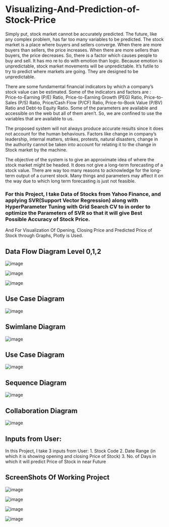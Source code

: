 # Visualizing-And-Prediction-of-Stock-Price

Simply put, stock market cannot be accurately predicted. The future, like any complex problem, has far too many variables to be predicted. The stock market is a place where buyers and sellers converge. When there are more buyers than sellers, the price increases. When there are more sellers than buyers, the price decreases. So, there is a factor which causes people to buy and sell. It has mo re to do with emotion than logic. Because emotion is unpredictable, stock market movements will be unpredictable. It’s futile to try to predict where markets are going. They are designed to be unpredictable.

There are some fundamental financial indicators by which a company’s stock value can be estimated. Some of the indicators and factors are : Price-to-Earning (P/E) Ratio, Price-to-Earning Growth (PEG) Ratio, Price-to-Sales (P/S) Ratio,
Price/Cash Flow (P/CF) Ratio, Price-to-Book Value (P/BV) Ratio and Debt-to Equity Ratio. Some of the parameters are available and accessible on the web but all of them aren’t. So, we are confined to use the variables that are available to us.

The proposed system will not always produce accurate results since it does not account for the human behaviours. Factors like change in company’s leadership, internal matters, strikes, protests, natural disasters, change in the authority cannot be taken into account for relating it to the change in Stock market by the machine.

The objective of the system is to give an approximate idea of where the stock market might be headed. It does not give a long-term forecasting of a stock value. There are way too many reasons to acknowledge for the long-term output of a current stock.
Many things and parameters may affect it on the way due to which long term forecasting is just not feasible.

### For this Project, I take Data of Stocks from Yahoo Finance, and applying SVR(Support Vector Regression) along with HyperParameter Tuning with Grid Search CV to in order to optimize the Parameters of SVR so that it will give Best Possible Accuracy of Stock Price.
And For Visualization Of Opening, Closing Price and Predicted Price of Stock through Graphs, Plotly is Used.
## Data Flow Diagram Level 0,1,2
![image](https://user-images.githubusercontent.com/72342649/215038264-06ae0e59-e073-4826-9cca-c77d4680d2be.png)

![image](https://user-images.githubusercontent.com/72342649/215037930-f9b7593b-7de7-4938-8b51-3064aec4417a.png)

![image](https://user-images.githubusercontent.com/72342649/215037953-b21da70d-1436-445b-bee0-db378ad92953.png)

## Use Case Diagram
![image](https://user-images.githubusercontent.com/72342649/215037413-59063248-5f32-482e-9d2c-71607396c5aa.png)

## Swimlane Diagram
![image](https://user-images.githubusercontent.com/72342649/215037650-6c3bb639-a54c-488c-b6b2-f3bebb07ead5.png)

## Use Case Diagram
![image](https://user-images.githubusercontent.com/72342649/215039008-55fd8256-5d80-42b5-917a-c79f6043ed5b.png)

## Sequence Diagram
![image](https://user-images.githubusercontent.com/72342649/215039088-4715460e-ee20-46cc-8133-0b220d8d8319.png)

## Collaboration Diagram
![image](https://user-images.githubusercontent.com/72342649/215039162-a110d9fe-94fb-4dd2-bd37-671ef604216a.png)

## Inputs from User:
In this Project, I take 3 inputs from User:
                      1. Stock Code
                      2. Date Range (in which it is showing opening and closing Price of Stock)
                      3. No. of Days in which it will predict Price of Stock in near Future
                      
## ScreenShots Of Working Project
![image](https://user-images.githubusercontent.com/72342649/215039507-a4965cc8-f71b-4bb9-a312-98c5b85ddfae.png)

![image](https://user-images.githubusercontent.com/72342649/215039581-30512775-cae4-4e05-966f-6d6ce8774c90.png)

![image](https://user-images.githubusercontent.com/72342649/215039610-96de3eb2-342d-4d2c-b5f1-39bf88bdf976.png)

![image](https://user-images.githubusercontent.com/72342649/215039716-79533d13-5575-43f1-b8de-f9d0e4ccd49c.png)



